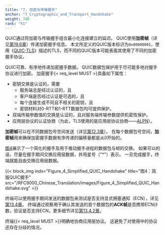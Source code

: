 ```yaml
---
title: "7. 加密与传输握手"
anchor: "7_Cryptographic_and_Transport_Handshake"
weight: 700
rank: "h1"
---
```


QUIC通过将加密与传输握手组合最小化连接建立的延迟。
QUIC使用**加密帧**（详见[第19.6章](#19.6_CRYPTO_Frames)）传递加密握手信息。
本文所定义的QUIC版本标识为`0x00000001`，使用《[QUIC-TLS](/RFC9001_Chinese_Translation)》描述的TLS，而不同的QUIC版本可能表面其使用了不同的加密握手协议。

QUIC可靠、有序地传递加密握手数据。
QUIC数据包保护用于尽可能多地对握手协议进行加密。
加密握手{< req_level MUST >}具备如下属性：
- 密钥交换是认证的，需要
    - 服务端总是经过认证的，且
    - 客户端是否经过认证是可选的，且
    - 每个连接生成不同且不相关的密钥，且
    - 密钥材料对0-RTT和1-RTT数据包均可提供保护。
- 双端传输参数值的交换是认证的，且对服务端传输参数提供机密性保护。
- 应用层协议的认证协商（为此，TLS使用的是应用层协议协商——[ALPN](https://www.rfc-editor.org/info/rfc7301)）。

**加密帧**可以在不同数据包号空间发送（详见[第12.3章](#12.3_Packet_Numbers)）。
在每个数据包号空间，**加密帧**用来确保加密握手数据有序传递的偏移量都是从0开始的。

[图4](#Figure_4_Simplified_QUIC_Handshake)展示了一个简化的握手及用于推动握手进程的数据包与帧的交换。
如果可以的话，尽量在握手期间交换应用层数据，并用星号（"\*"）表示。
一旦完成握手，终端就能自由交换应用层数据。

{{< block_img
indx="Figure_4_Simplified_QUIC_Handshake"
title="图4：简版QUIC握手"
src="/RFC9000_Chinese_Translation/images/Figure_4_Simplified_QUIC_Handshake.svg" >}}

终端可以使用握手期间发送的数据包来测试是否支持显式拥塞通知（ECN），详见[第13.4章](#13.4_Explicit_Congestion_Notification)。
终端通过观察用于确认其发送的首个数据包的**ACK帧**是否携带ECN计数，验证是否支持ECN，更多细节详见[第13.4.2章](#13.4.2_ECN_Validation)。

终端{{< req_level MUST >}}明确地协商应用层协议。
这避免了对使用中的协议还存在分歧的情况。
